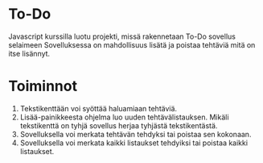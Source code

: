 # To-Do
Javascript kurssilla luotu projekti, missä rakennetaan To-Do sovellus selaimeen
Sovelluksessa on mahdollisuus lisätä ja poistaa tehtäviä mitä on itse lisännyt.

# Toiminnot

1. Tekstikenttään voi syöttää haluamiaan tehtäviä.
2. Lisää-painikkeesta ohjelma luo uuden tehtävälistauksen. Mikäli tekstikenttä on tyhjä sovellus herjaa tyhjästä tekstikentästä.
3. Sovelluksella voi merkata tehtävän tehdyksi tai poistaa sen kokonaan.
4. Sovelluksella voi merkata kaikki listaukset tehdyiksi tai poistaa kaikki listaukset.
